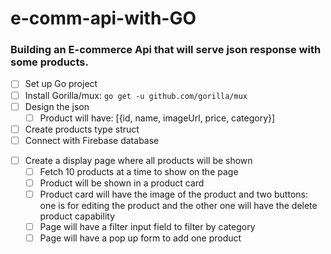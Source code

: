 # e-comm-api-with-GO

<!-- TODO -->

### Building an E-commerce Api that will serve json response with some products.

<!-- Main Server -->

- [ ] Set up Go project
- [ ] Install Gorilla/mux: `go get -u github.com/gorilla/mux`
- [ ] Design the json
  - [ ] Product will have: [{id, name, imageUrl, price, category}]
- [ ] Create products type struct
- [ ] Connect with Firebase database

<!-- Front-end -->

- [ ] Create a display page where all products will be shown
  - [ ] Fetch 10 products at a time to show on the page
  - [ ] Product will be shown in a product card
  - [ ] Product card will have the image of the product and two buttons: one is for editing the product and the other one will have the delete product capability
  - [ ] Page will have a filter input field to filter by category
  - [ ] Page will have a pop up form to add one product
